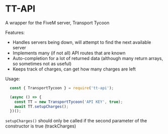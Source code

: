 # TT-API

A wrapper for the FiveM server, Transport Tycoon

Features:

- Handles servers being down, will attempt to find the next available server
- Implements many (if not all) API routes that are known
- Auto-completion for a lot of returned data (although many return arrays, so sometimes not as useful)
- Keeps track of charges, can get how many charges are left

Usage:

```js
  const { TransportTycoon } = require('tt-api');

  (async () => {
    const TT = new TransportTycoon('API KEY', true);
    await TT.setupCharges();
  })();
```

`setupCharges()` should only be called if the second parameter of the constructor is true (trackCharges)